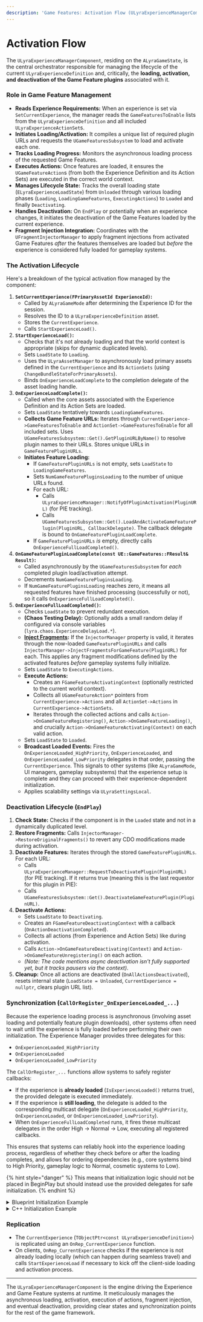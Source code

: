 ```yaml
---
description: 'Game Features: Activation Flow (ULyraExperienceManagerComponent)'
---
```


# Activation Flow

The `ULyraExperienceManagerComponent`, residing on the `ALyraGameState`, is the central orchestrator responsible for managing the lifecycle of the current `ULyraExperienceDefinition` and, critically, the **loading, activation, and deactivation of the Game Feature plugins** associated with it.

### Role in Game Feature Management

* **Reads Experience Requirements:** When an experience is set via `SetCurrentExperience`, the manager reads the `GameFeaturesToEnable` lists from the `ULyraExperienceDefinition` and all included `ULyraExperienceActionSet`s.
* **Initiates Loading/Activation:** It compiles a unique list of required plugin URLs and requests the `UGameFeaturesSubsystem` to load and activate each one.
* **Tracks Loading Progress:** Monitors the asynchronous loading process of the requested Game Features.
* **Executes Actions:** Once features are loaded, it ensures the `UGameFeatureAction`s (from both the Experience Definition and its Action Sets) are executed in the correct world context.
* **Manages Lifecycle State:** Tracks the overall loading state (`ELyraExperienceLoadState`) from `Unloaded` through various loading phases (`Loading`, `LoadingGameFeatures`, `ExecutingActions`) to `Loaded` and finally `Deactivating`.
* **Handles Deactivation:** On `EndPlay` or potentially when an experience changes, it initiates the deactivation of the Game Features loaded by the current experience.
* **Fragment Injection Integration:** Coordinates with the `UFragmentInjectorManager` to apply fragment injections from activated Game Features _after_ the features themselves are loaded but _before_ the experience is considered fully loaded for gameplay systems.

### The Activation Lifecycle

Here's a breakdown of the typical activation flow managed by the component:

1. **`SetCurrentExperience(FPrimaryAssetId ExperienceId)`:**
   * Called by `ALyraGameMode` after determining the Experience ID for the session.
   * Resolves the ID to a `ULyraExperienceDefinition` asset.
   * Stores the `CurrentExperience`.
   * Calls `StartExperienceLoad()`.
2. **`StartExperienceLoad()`:**
   * Checks that it's not already loading and that the world context is appropriate (skips for dynamic duplicated levels).
   * Sets `LoadState` to `Loading`.
   * Uses the `ULyraAssetManager` to asynchronously load primary assets defined in the `CurrentExperience` and its `ActionSets` (using `ChangeBundleStateForPrimaryAssets`).
   * Binds `OnExperienceLoadComplete` to the completion delegate of the asset loading handle.
3. **`OnExperienceLoadComplete()`:**
   * Called when the core assets associated with the Experience Definition and its Action Sets are loaded.
   * Sets `LoadState` tentatively towards `LoadingGameFeatures`.
   * **Collects Game Feature URLs:** Iterates through `CurrentExperience->GameFeaturesToEnable` and `ActionSet->GameFeaturesToEnable` for all included sets. Uses `UGameFeaturesSubsystem::Get().GetPluginURLByName()` to resolve plugin names to their URLs. Stores unique URLs in `GameFeaturePluginURLs`.
   * **Initiates Feature Loading:**
     * If `GameFeaturePluginURLs` is not empty, sets `LoadState` to `LoadingGameFeatures`.
     * Sets `NumGameFeaturePluginsLoading` to the number of unique URLs found.
     * For each URL:
       * Calls `ULyraExperienceManager::NotifyOfPluginActivation(PluginURL)` (for PIE tracking).
       * Calls `UGameFeaturesSubsystem::Get().LoadAndActivateGameFeaturePlugin(PluginURL, CallbackDelegate)`. The callback delegate is bound to `OnGameFeaturePluginLoadComplete`.
     * If `GameFeaturePluginURLs` _is_ empty, directly calls `OnExperienceFullLoadCompleted()`.
4. **`OnGameFeaturePluginLoadComplete(const UE::GameFeatures::FResult& Result)`:**
   * Called asynchronously by the `UGameFeaturesSubsystem` for _each_ completed plugin load/activation attempt.
   * Decrements `NumGameFeaturePluginsLoading`.
   * If `NumGameFeaturePluginsLoading` reaches zero, it means all requested features have finished processing (successfully or not), so it calls `OnExperienceFullLoadCompleted()`.
5. **`OnExperienceFullLoadCompleted()`:**
   * Checks `LoadState` to prevent redundant execution.
   * **(Chaos Testing Delay):** Optionally adds a small random delay if configured via console variables (`lyra.chaos.ExperienceDelayLoad.*`).
   * [**Inject Fragments**](../../items/modularity-fragment-injector/)**:** If the `InjectorManager` property is valid, it iterates through the now-loaded `GameFeaturePluginURLs` and calls `InjectorManager->InjectFragmentsForGameFeature(PluginURL)` for each. This applies any fragment modifications defined by the activated features _before_ gameplay systems fully initialize.
   * Sets `LoadState` to `ExecutingActions`.
   * **Execute Actions:**
     * Creates an `FGameFeatureActivatingContext` (optionally restricted to the current world context).
     * Collects all `UGameFeatureAction*` pointers from `CurrentExperience->Actions` and all `ActionSet->Actions` in `CurrentExperience->ActionSets`.
     * Iterates through the collected actions and calls `Action->OnGameFeatureRegistering()`, `Action->OnGameFeatureLoading()`, and crucially `Action->OnGameFeatureActivating(Context)` on each valid action.
   * Sets `LoadState` to `Loaded`.
   * **Broadcast Loaded Events:** Fires the `OnExperienceLoaded_HighPriority`, `OnExperienceLoaded`, and `OnExperienceLoaded_LowPriority` delegates in that order, passing the `CurrentExperience`. This signals to other systems (like `ALyraGameMode`, UI managers, gameplay subsystems) that the experience setup is complete and they can proceed with their experience-dependent initialization.
   * Applies scalability settings via `ULyraSettingsLocal`.

### Deactivation Lifecycle (`EndPlay`)

1. **Check State:** Checks if the component is in the `Loaded` state and not in a dynamically duplicated level.
2. **Restore Fragments:** Calls `InjectorManager->RestoreOriginalFragments()` to revert any CDO modifications made during activation.
3. **Deactivate Features:** Iterates through the stored `GameFeaturePluginURLs`. For each URL:
   * Calls `ULyraExperienceManager::RequestToDeactivatePlugin(PluginURL)` (for PIE tracking). If it returns true (meaning this is the last requestor for this plugin in PIE):
   * Calls `UGameFeaturesSubsystem::Get().DeactivateGameFeaturePlugin(PluginURL)`.
4. **Deactivate Actions:**
   * Sets `LoadState` to `Deactivating`.
   * Creates an `FGameFeatureDeactivatingContext` with a callback (`OnActionDeactivationCompleted`).
   * Collects all actions (from Experience and Action Sets) like during activation.
   * Calls `Action->OnGameFeatureDeactivating(Context)` and `Action->OnGameFeatureUnregistering()` on each action.
   * _(Note: The code mentions async deactivation isn't fully supported yet, but it tracks pausers via the context)_.
5. **Cleanup:** Once all actions are deactivated (`OnAllActionsDeactivated`), resets internal state (`LoadState = Unloaded`, `CurrentExperience = nullptr`, clears plugin URL list).

### Synchronization (`CallOrRegister_OnExperienceLoaded_...`)

Because the experience loading process is asynchronous (involving asset loading and potentially feature plugin downloads), other systems often need to wait until the experience is fully loaded before performing their own initialization. The Experience Manager provides three delegates for this:

* `OnExperienceLoaded_HighPriority`
* `OnExperienceLoaded`
* `OnExperienceLoaded_LowPriority`

The `CallOrRegister_...` functions allow systems to safely register callbacks:

* If the experience is **already loaded** (`IsExperienceLoaded()` returns true), the provided delegate is executed immediately.
* If the experience is **still loading**, the delegate is added to the corresponding multicast delegate (`OnExperienceLoaded_HighPriority`, `OnExperienceLoaded`, or `OnExperienceLoaded_LowPriority`).
* When `OnExperienceFullLoadCompleted` runs, it fires these multicast delegates in the order High -> Normal -> Low, executing all registered callbacks.

This ensures that systems can reliably hook into the experience loading process, regardless of whether they check before or after the loading completes, and allows for ordering dependencies (e.g., core systems bind to High Priority, gameplay logic to Normal, cosmetic systems to Low).

{% hint style="danger" %}
This means that initialization logic should not be placed in BeginPlay but should instead use the provided delegates for safe initialization.
{% endhint %}

<details>

<summary>Blueprint Initialization Example</summary>

In blueprints, `WaitForExperienceReady` should be placed before the initialization logic, for safe initialization.

<figure><img src="../../../.gitbook/assets/image (56).png" alt=""><figcaption><p>Safe initialization with experience system</p></figcaption></figure>

</details>

<details>

<summary>C++ Initialization Example</summary>

In c++ you would use one of the provided delegates depending on the priority.

```cpp
void AExampleActor::BeginPlay()
{
    Super::BeginPlay();

    // Listen for the experience load to complete
    AGameStateBase* GameState = GetGameStateChecked<AGameStateBase>();
    ULyraExperienceManagerComponent* ExperienceComponent = GameState->FindComponentByClass<ULyraExperienceManagerComponent>();
    check(ExperienceComponent);
    // The Experience Manager Component will call this when the experience has finished loading
    ExperienceComponent->CallOrRegister_OnExperienceLoaded(FOnLyraExperienceLoaded::FDelegate::CreateUObject(this, &ThisClass::OnExperienceLoaded));
}
```

```cpp
// add the initialization logic in here
void AExampleActor::OnExperienceLoaded(const ULyraExperienceDefinition* Experience)
{
    InitializationLogic();
}
```

</details>

### Replication

* The `CurrentExperience` (`TObjectPtr<const ULyraExperienceDefinition>`) is replicated using an `OnRep_CurrentExperience` function.
* On clients, `OnRep_CurrentExperience` checks if the experience is not already loading locally (which can happen during seamless travel) and calls `StartExperienceLoad` if necessary to kick off the client-side loading and activation process.

***

The `ULyraExperienceManagerComponent` is the engine driving the Experience and Game Feature systems at runtime. It meticulously manages the asynchronous loading, activation, execution of actions, fragment injection, and eventual deactivation, providing clear states and synchronization points for the rest of the game framework.
